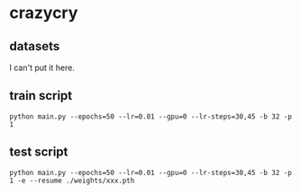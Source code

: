 # crazycry

## datasets

I can't put it here.

## train script

`python main.py --epochs=50 --lr=0.01 --gpu=0 --lr-steps=30,45 -b 32 -p 1`

## test script

`python main.py --epochs=50 --lr=0.01 --gpu=0 --lr-steps=30,45 -b 32 -p 1 -e --resume ./weights/xxx.pth`